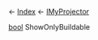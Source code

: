 ← [Index](Api-Index) ← [IMyProjector](Sandbox.ModAPI.Ingame.IMyProjector)

[bool](System.Boolean) ShowOnlyBuildable